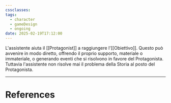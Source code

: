 ```yaml
---
cssclasses: 
tags:
  - character
  - gameDesign
  - ongoing
date: 2025-02-19T17:12:00
---
```

L'assistente aiuta il [[Protagonist]] a raggiungere l'[[Obiettivo]].
Questo può avvenire in modo diretto, offrendo il proprio supporto, materiale o immateriale, o generando eventi che si risolvono in favore del Protagonista.
Tuttavia l'assistente non risolve mai il problema della Storia al posto del Protagonista.

---
# References
